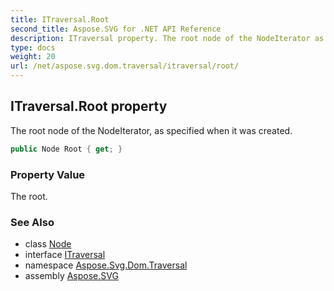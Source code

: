 ```yaml
---
title: ITraversal.Root
second_title: Aspose.SVG for .NET API Reference
description: ITraversal property. The root node of the NodeIterator as specified when it was created
type: docs
weight: 20
url: /net/aspose.svg.dom.traversal/itraversal/root/
---
```

## ITraversal.Root property

The root node of the NodeIterator, as specified when it was created.

```csharp
public Node Root { get; }
```

### Property Value

The root.

### See Also

* class [Node](../../../aspose.svg.dom/node/)
* interface [ITraversal](../)
* namespace [Aspose.Svg.Dom.Traversal](../../itraversal/)
* assembly [Aspose.SVG](../../../)
